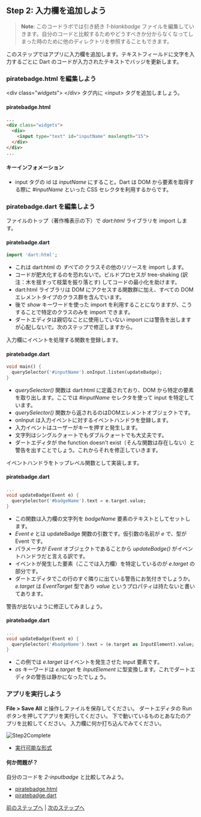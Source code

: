 Step 2: 入力欄を追加しよう
-----

> **Note**: このコードラボでは引き続き *1-blankbadge* ファイルを編集していきます。自分のコードと比較するためやどうすべきか分からなくなってしまった時のために他のディレクトリを参照することもできます。

このステップではアプリに入力欄を追加します。テキストフィールドに文字を入力するごとに Dart のコードが入力されたテキストでバッジを更新します。

### piratebadge.html を編集しよう

\<div class="*widgets*"> \</div\> タグ内に \<input\> タグを追加しましょう。

#### piratebadge.html

```html
...
<div class="widgets">
  <div>
    <input type="text" id="inputName" maxlength="15">
  </div>
</div>
...
```

#### キーインフォメーション

* input タグの id は *inputName* にすること。Dart は DOM から要素を取得する際に *#inputName* といった CSS セレクタを利用するからです。

### piratebadge.dart を編集しよう

ファイルのトップ（著作権表示の下）で *dart:html* ライブラリを import します。

#### piratebadge.dart

```dart
import 'dart:html';
```

* これは dart:html の *すべての* クラスその他のリソースを import します。
* コードが肥大化するのを恐れないで。ビルドプロセスが tree-shaking (訳注：木を揺すって枝葉を振り落とす) してコードの最小化を助けます。
* dart:html ライブラリは DOM にアクセスする関数群に加え、すべての DOM エレメントタイプのクラス群を含んでいます。
* 後で *show* キーワードを使った import を利用することになりますが、こうすることで特定のクラスのみを import できます。
* ダートエディタは親切なことに使用していない import には警告を出しますが心配しないで。次のステップで修正しますから。

入力欄にイベントを処理する関数を登録します。

#### piratebadge.dart

```dart
void main() {
  querySelector('#inputName').onInput.listen(updateBadge);
}
```

* *querySelector()* 関数は dart:html に定義されており、DOM から特定の要素を取り出します。ここでは *#inputName* セレクタを使って input を特定しています。
* *querySelector()* 関数から返されるのはDOMエレメントオブジェクトです。
* onInput は入力イベントに対するイベントハンドラを登録します。
* 入力イベントはユーザーがキーを押すと発生します。
* 文字列はシングルクォートでもダブルクォートでも大丈夫です。
* ダートエディタが the function doesn't exist（そんな関数は存在しない）と警告を出すことでしょう。これからそれを修正していきます。

イベントハンドラをトップレベル関数として実装します。

#### piratebadge.dart

```dart
...
void updateBadge(Event e) { 
  querySelector('#badgeName').text = e.target.value;
}
```

* この関数は入力欄の文字列を *badgeName* 要素のテキストとしてセットします。
* *Event e* とは updateBadge 関数の引数です。仮引数の名前が *e* で、型が Event です。
* パラメータが *Event* オブジェクトであることから *updateBadge()* がイベントハンドラだと言える訳です。
* イベントが発生した要素（ここでは入力欄）を特定しているのが *e.target* の部分です。
* ダートエディタでこの行のすぐ隣りに出ている警告にお気付きでしょうか。*e.target* は *EventTarget* 型であり *value* というプロパティは持たないと書いてあります。

警告が出ないように修正してみましょう。

#### piratebadge.dart

```dart
...
void updateBadge(Event e) { 
  querySelector('#badgeName').text = (e.target as InputElement).value;
}
```

* この例では *e.target* はイベントを発生させた input 要素です。
* *as* キーワードは *e.target* を *InputElement* に型変換します。これでダートエディタの警告は静かになったでしょう。

### アプリを実行しよう

**File > Save All** と操作しファイルを保存してください。
ダートエディタの Run ボタンを押してアプリを実行してください。
下で動いているものとあなたのアプリを比較してください。
入力欄に何か打ち込んでみてください。

![Step2Complete](step2_completed.png?raw=true)

* [実行可能な形式](https://www.dartlang.org/codelabs/darrrt/#i-classfa-fa-anchor-i-run-the-app-1)

#### 何か問題が？

自分のコードを *2-inputbadge* と比較してみよう。

* [piratebadge.html](https://github.com/dart-lang/one-hour-codelab/blob/master/web/2-inputnamebadge/piratebadge.html)
* [piratebadge.dart](https://github.com/dart-lang/one-hour-codelab/blob/master/web/2-inputnamebadge/piratebadge.dart)

[前のステップへ](../step1/step1.md) | [次のステップへ](../step3/step3.md)
